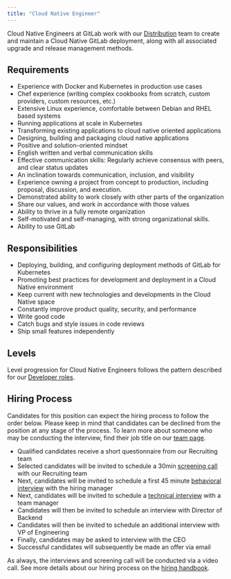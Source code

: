 ```yaml
---
title: "Cloud Native Engineer"
---
```


Cloud Native Engineers at GitLab work with our
[Distribution](/job-families/engineering/backend-engineer/#distribution) team to create and
maintain a Cloud Native GitLab deployment, along with all associated
upgrade and release management methods.

## Requirements

- Experience with Docker and Kubernetes in production use cases
- Chef experience (writing complex cookbooks from scratch, custom providers, custom resources, etc.)
- Extensive Linux experience, comfortable between Debian and RHEL based systems
- Running applications at scale in Kubernetes
- Transforming existing applications to cloud native oriented applications
- Designing, building and packaging cloud native applications
- Positive and solution-oriented mindset
- English written and verbal communication skills
- Effective communication skills: Regularly achieve consensus with peers, and clear status updates
- An inclination towards communication, inclusion, and visibility
- Experience owning a project from concept to production, including proposal, discussion, and execution.
- Demonstrated ability to work closely with other parts of the organization
- Share our values, and work in accordance with those values
- Ability to thrive in a fully remote organization
- Self-motivated and self-managing, with strong organizational skills.
- Ability to use GitLab

## Responsibilities

- Deploying, building, and configuring deployment methods of GitLab for
  Kubernetes
- Promoting best practices for development and deployment in a Cloud Native
  environment
- Keep current with new technologies and developments in the Cloud Native space
- Constantly improve product quality, security, and performance
- Write good code
- Catch bugs and style issues in code reviews
- Ship small features independently

## Levels

Level progression for Cloud Native Engineers follows the pattern described
for our [Developer roles](/job-families/engineering/backend-engineer/#levels).

## Hiring Process

Candidates for this position can expect the hiring process to follow the order below. Please keep in mind that candidates can be declined from the position at any stage of the process. To learn more about someone who may be conducting the interview, find their job title on our [team page](/handbook/company/team/).

- Qualified candidates receive a short questionnaire from our Recruiting team
- Selected candidates will be invited to schedule a 30min [screening call](/handbook/hiring/candidate-faq/#screening-call) with our Recruiting team
- Next, candidates will be invited to schedule a first 45 minute [behavioral interview](/handbook/hiring/#behavioral-questions-star) with the hiring manager
- Next, candidates will be invited to schedule a [technical interview](/handbook/hiring/interviewing/technical/) with a team manager
- Candidates will then be invited to schedule an interview with Director of Backend
- Candidates will then be invited to schedule an additional interview with VP of Engineering
- Finally, candidates may be asked to interview with the CEO
- Successful candidates will subsequently be made an offer via email

As always, the interviews and screening call will be conducted via a video call.
See more details about our hiring process on the [hiring handbook](/handbook/hiring/).
